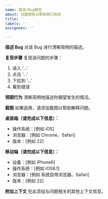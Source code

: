 ```yaml
---
name: 错误/Bug报告
about: 创建报告以帮助我们改进
title: ''
labels: ''
assignees: ''

---
```


**描述 Bug**
对该 Bug 进行清晰简明的描述。

**复现步骤**
复现该问题的步骤：

1. 进入 '...'
2. 点击 '...'
3. 下拉到 '...'
4. 看到错误

**预期行为**
清晰简明地描述你期望发生的情况。

**截图**
如果适用，请添加截图以帮助解释问题。

**桌面端（请完成以下信息）：**

* 操作系统：\[例如 iOS]
* 浏览器：\[例如 Chrome、Safari]
* 版本：\[例如 22]

**移动端（请完成以下信息）：**

* 设备：\[例如 iPhone6]
* 操作系统：\[例如 iOS8.1]
* 浏览器：\[例如 系统自带浏览器、Safari]
* 版本：\[例如 22]

**附加上下文**
在此添加与问题相关的其他上下文信息。
